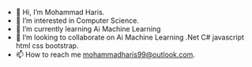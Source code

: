 - 👋 Hi, I’m Mohammad Haris.
- 👀 I’m interested in Computer Science.
- 🌱 I’m currently learning Ai Machine Learning 
- 💞️ I’m looking to collaborate on Ai Machine Learning .Net C# javascript html css bootstrap.
- 📫 How to reach me mohammadharis99@outlook.com.
